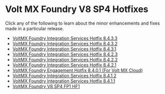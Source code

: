                          

Volt MX  Foundry V8 SP4 Hotfixes
===========================

Click any of the following to learn about the minor enhancements and fixes made in a particular release.

*   [VoltMX Foundry Integration Services Hotfix 8.4.3.3](IntegrationHotFix8.4.3.3.md)
*   [VoltMX Foundry Integration Services Hotfix 8.4.3.2](IntegrationHotFix8.4.3.2.md)
*   [VoltMX Foundry Integration Services Hotfix 8.4.3.1](IntegrationHotFix8.4.3.1.md)
*   [VoltMX Foundry Integration Services Hotfix 8.4.2.3](IntegrationHotFix8.4.2.3.md)
*   [VoltMX Foundry Integration Services Hotfix 8.4.2.2](IntegrationHotFix8.4.2.2.md)
*   [VoltMX Foundry Integration Services Hotfix 8.4.2.1](IntegrationHotFix8.4.2.1.md)
*   [VoltMX Foundry Engagement Hotfix 8.4.0.1 (For Volt MX Cloud)](EngagementCloudHotFix_8.4.0.1.md)
*   [VoltMX Foundry Integration Services Hotfix 8.4.1.2](IntegrationHotFix8.4.1.2.md)
*   [VoltMX Foundry Integration Services Hotfix 8.4.1.1](IntegrationHotFix8.4.1.1.md)
*   [VoltMX Foundry V8 SP4 FP1 HF1](V8SP4FP1HF1_Enhancements.md)

<!-- *   [VoltMX Foundry on Microsoft Azure Cloud Hotfix 8.4.3.1](Azure_8.4.3.1.md)
*   [VoltMX Foundry on Microsoft Azure Cloud Hotfix 8.4.1.1](Azure_8.4.1.1.md) -->
